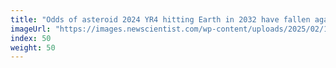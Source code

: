 ```yaml
---
title: "Odds of asteroid 2024 YR4 hitting Earth in 2032 have fallen again"
imageUrl: "https://images.newscientist.com/wp-content/uploads/2025/02/18115827/SEI_240416865.jpg?width=788"
index: 50
weight: 50
---
```

